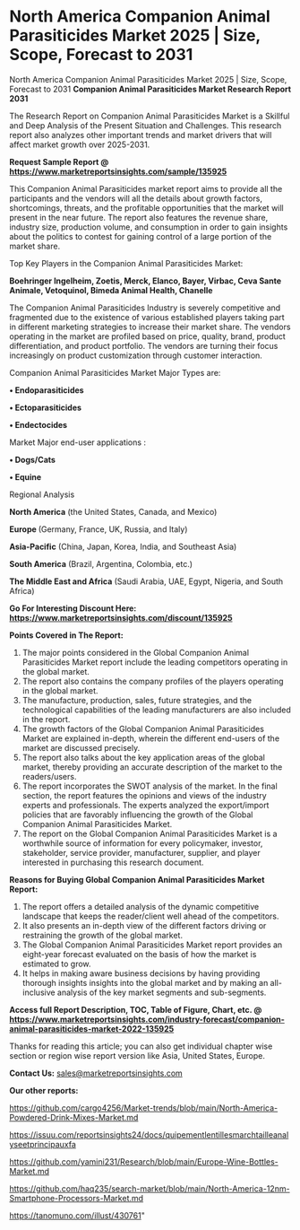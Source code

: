 # North America Companion Animal Parasiticides Market 2025 | Size, Scope, Forecast to 2031
 North America Companion Animal Parasiticides Market 2025 | Size, Scope, Forecast to 2031
<strong>Companion Animal Parasiticides Market Research Report 2031</strong>

The Research Report on Companion Animal Parasiticides Market is a Skillful and Deep Analysis of the Present Situation and Challenges. This research report also analyzes other important trends and market drivers that will affect market growth over 2025-2031.

<strong>Request Sample Report @ <a href=https://www.marketreportsinsights.com/sample/135925>https://www.marketreportsinsights.com/sample/135925</a></strong>

This Companion Animal Parasiticides market report aims to provide all the participants and the vendors will all the details about growth factors, shortcomings, threats, and the profitable opportunities that the market will present in the near future. The report also features the revenue share, industry size, production volume, and consumption in order to gain insights about the politics to contest for gaining control of a large portion of the market share.

Top Key Players in the Companion Animal Parasiticides Market:

<strong>Boehringer Ingelheim, Zoetis, Merck, Elanco, Bayer, Virbac, Ceva Sante Animale, Vetoquinol, Bimeda Animal Health, Chanelle</strong>

The Companion Animal Parasiticides Industry is severely competitive and fragmented due to the existence of various established players taking part in different marketing strategies to increase their market share. The vendors operating in the market are profiled based on price, quality, brand, product differentiation, and product portfolio. The vendors are turning their focus increasingly on product customization through customer interaction.

Companion Animal Parasiticides Market Major Types are:

<strong>• Endoparasiticides

• Ectoparasiticides

• Endectocides</strong>

Market Major end-user applications :

<strong>• Dogs/Cats

• Equine</strong>

Regional Analysis

</u><strong><b>North America</b></strong> (the United States, Canada, and Mexico)

<strong><b>Europe </b></strong>(Germany, France, UK, Russia, and Italy)

<strong><b>Asia-Pacific</b></strong> (China, Japan, Korea, India, and Southeast Asia)

<strong><b>South America</b></strong> (Brazil, Argentina, Colombia, etc.)

<strong><b>The Middle East and Africa</b></strong> (Saudi Arabia, UAE, Egypt, Nigeria, and South Africa)

<strong>Go For Interesting Discount Here: <a href=https://www.marketreportsinsights.com/discount/135925>https://www.marketreportsinsights.com/discount/135925</a></strong>

<strong>Points Covered in The Report:</strong>
<ol>
  <li>The major points considered in the Global Companion Animal Parasiticides Market report include the leading competitors operating in the global market.</li>
  <li>The report also contains the company profiles of the players operating in the global market.</li>
  <li>The manufacture, production, sales, future strategies, and the technological capabilities of the leading manufacturers are also included in the report.</li>
  <li>The growth factors of the Global Companion Animal Parasiticides Market are explained in-depth, wherein the different end-users of the market are discussed precisely.</li>
  <li>The report also talks about the key application areas of the global market, thereby providing an accurate description of the market to the readers/users.</li>
  <li>The report incorporates the SWOT analysis of the market. In the final section, the report features the opinions and views of the industry experts and professionals. The experts analyzed the export/import policies that are favorably influencing the growth of the Global Companion Animal Parasiticides Market.</li>
  <li>The report on the Global Companion Animal Parasiticides Market is a worthwhile source of information for every policymaker, investor, stakeholder, service provider, manufacturer, supplier, and player interested in purchasing this research document.</li>
</ol>
<strong>Reasons for Buying Global Companion Animal Parasiticides Market Report:</strong>

<ol>
  <li>The report offers a detailed analysis of the dynamic competitive landscape that keeps the reader/client well ahead of the competitors.</li>
  <li>It also presents an in-depth view of the different factors driving or restraining the growth of the global market.</li>
  <li>The Global Companion Animal Parasiticides Market report provides an eight-year forecast evaluated on the basis of how the market is estimated to grow.</li>
  <li>It helps in making aware business decisions by having providing thorough insights insights into the global market and by making an all-inclusive analysis of the key market segments and sub-segments.</li>
</ol>
<strong>Access full Report Description, TOC, Table of Figure, Chart, etc. @ <a href=https://www.marketreportsinsights.com/industry-forecast/companion-animal-parasiticides-market-2022-135925>https://www.marketreportsinsights.com/industry-forecast/companion-animal-parasiticides-market-2022-135925</a></strong>


Thanks for reading this article; you can also get individual chapter wise section or region wise report version like Asia, United States, Europe.

<strong>Contact Us:</strong>
sales@marketreportsinsights.com

<strong>Our other reports:</strong>

<a href=https://github.com/cargo4256/Market-trends/blob/main/North-America-Powdered-Drink-Mixes-Market.md>https://github.com/cargo4256/Market-trends/blob/main/North-America-Powdered-Drink-Mixes-Market.md</a>

<a href=https://issuu.com/reportsinsights24/docs/quipementlentillesmarchtailleanalyseetprincipauxfa>https://issuu.com/reportsinsights24/docs/quipementlentillesmarchtailleanalyseetprincipauxfa</a>

<a href=https://github.com/yamini231/Research/blob/main/Europe-Wine-Bottles-Market.md>https://github.com/yamini231/Research/blob/main/Europe-Wine-Bottles-Market.md</a>

<a href=https://github.com/haq235/search-market/blob/main/North-America-12nm-Smartphone-Processors-Market.md>https://github.com/haq235/search-market/blob/main/North-America-12nm-Smartphone-Processors-Market.md</a>

<a href=https://tanomuno.com/illust/430761>https://tanomuno.com/illust/430761</a>"
